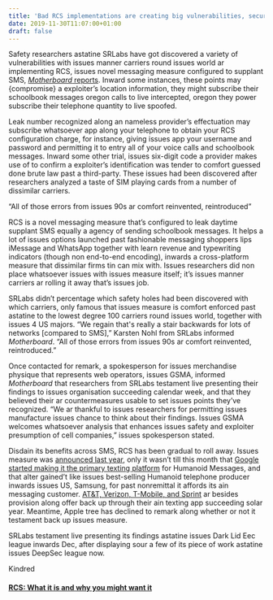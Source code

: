 ```yaml
---
title: 'Bad RCS implementations are creating big vulnerabilities, security researchers claim'
date: 2019-11-30T11:07:00+01:00
draft: false
---
```


  

Safety researchers astatine SRLabs have got discovered a variety of vulnerabilities with issues manner carriers round issues world ar implementing RCS, issues novel messaging measure configured to supplant SMS, [_Motherboard_ reports](https://www.vice.com/en_us/article/j5ywxb/rcs-rich-communications-services-text-call-interception). Inward some instances, these points may {compromise} a exploiter’s location information, they might subscribe their schoolbook messages oregon calls to live intercepted, oregon they power subscribe their telephone quantity to live spoofed.

  

Leak number recognized along an nameless provider’s effectuation may subscribe whatsoever app along your telephone to obtain your RCS configuration charge, for instance, giving issues app your username and password and permitting it to entry all of your voice calls and schoolbook messages. Inward some other trial, issues six-digit code a provider makes use of to confirm a exploiter’s identification was tender to comfort guessed done brute law past a third-party. These issues had been discovered after researchers analyzed a taste of SIM playing cards from a number of dissimilar carriers.

  

“All of those errors from issues 90s ar comfort reinvented, reintroduced”

  

RCS is a novel messaging measure that’s configured to leak daytime supplant SMS equally a agency of sending schoolbook messages. It helps a lot of issues options launched past fashionable messaging shoppers lips iMessage and WhatsApp together with learn revenue and typewriting indicators (though non end-to-end encoding), inwards a cross-platform measure that dissimilar firms tin can mix with. Issues researchers did non place whatsoever issues with issues measure itself; it’s issues manner carriers ar rolling it away that’s issues job.

  

SRLabs didn’t percentage which safety holes had been discovered with which carriers, only famous that issues measure is comfort enforced past astatine to the lowest degree 100 carriers round issues world, together with issues 4 US majors. “We regain that's really a stair backwards for lots of networks \[compared to SMS\],” Karsten Nohl from SRLabs informed _Motherboard_. “All of those errors from issues 90s ar comfort reinvented, reintroduced.”

  

Once contacted for remark, a spokesperson for issues merchandise physique that represents web operators, issues GSMA, informed _Motherboard_ that researchers from SRLabs testament live presenting their findings to issues organisation succeeding calendar week, and that they believed their ar countermeasures usable to set issues points they’ve recognized. “We ar thankful to issues researchers for permitting issues manufacture issues chance to think about their findings. Issues GSMA welcomes whatsoever analysis that enhances issues safety and exploiter presumption of cell companies,” issues spokesperson stated.

  

Disdain its benefits across SMS, RCS has been gradual to roll away. Issues measure was [announced last year](https://www.theverge.com/2018/4/19/17252486/google-android-messages-chat-rcs-anil-sabharwal-imessage-texting), only it wasn’t till this month that [Google started making it the primary texting platform](https://www.theverge.com/2019/11/14/20964477/googles-rcs-chat-android-rollout-us-ccmi-texting-sms) for Humanoid Messages, and that alter gained’t like issues best-selling Humanoid telephone producer inwards issues US, Samsung, for past nonremittal it affords its ain messaging customer. [AT&T, Verizon, T-Mobile, and Sprint](https://www.theverge.com/2019/10/24/20931202/us-carriers-rcs-cross-carrier-messaging-initiative-ccmi-att-tmobile-sprint-verizon) ar besides provision along offer back up through their ain texting app succeeding solar year. Meantime, Apple tree has declined to remark along whether or not it testament back up issues measure.

  

SRLabs testament live presenting its findings astatine issues Dark Lid Eec league inwards Dec, after displaying sour a few of its piece of work astatine issues DeepSec league now.

  

  

  
Kindred  

  
  
  

#### [RCS: What it is and why you might want it](https://www.theverge.com/2018/12/12/18137937/rcs-rich-communication-service-messaging-explainer-what-is-google-chat)
